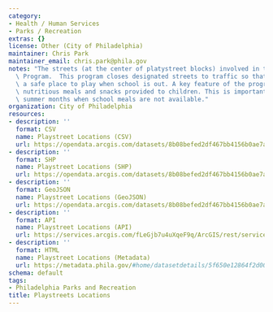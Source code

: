 ```yaml
---
category:
- Health / Human Services
- Parks / Recreation
extras: {}
license: Other (City of Philadelphia)
maintainer: Chris Park
maintainer_email: chris.park@phila.gov
notes: "The streets (at the center of platystreet blocks) involved in the PPR Playstreets\
  \ Program.  This program closes designated streets to traffic so that kids have\
  \ a safe place to play when school is out. A key feature of the program are the\
  \ nutritious meals and snacks provided to children. This is important during the\
  \ summer months when school meals are not available."
organization: City of Philadelphia
resources:
- description: ''
  format: CSV
  name: Playstreet Locations (CSV)
  url: https://opendata.arcgis.com/datasets/8b08befed2df467bb4156b0ae7a11a5e_0.csv
- description: ''
  format: SHP
  name: Playstreet Locations (SHP)
  url: https://opendata.arcgis.com/datasets/8b08befed2df467bb4156b0ae7a11a5e_0.zip
- description: ''
  format: GeoJSON
  name: Playstreet Locations (GeoJSON)
  url: https://opendata.arcgis.com/datasets/8b08befed2df467bb4156b0ae7a11a5e_0.geojson
- description: ''
  format: API
  name: Playstreet Locations (API)
  url: https://services.arcgis.com/fLeGjb7u4uXqeF9q/ArcGIS/rest/services/PPR_Playstreets_Locations/FeatureServer/0/query?where=1%3D1
- description: ''
  format: HTML
  name: Playstreet Locations (Metadata)
  url: https://metadata.phila.gov/#home/datasetdetails/5f650e12864f2d0016b813e5/representationdetails/5f650e12864f2d0016b813ea/
schema: default
tags:
- Philadelphia Parks and Recreation
title: Playstreets Locations
---
```

